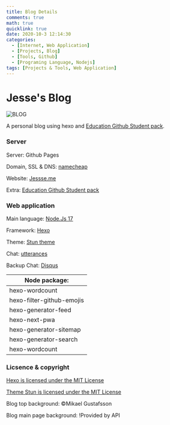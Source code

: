 ```yaml
---
title: Blog Details
comments: true
math: true
quicklink: true
date: 2020-10-3 12:14:30
categories: 
  - [Internet, Web Application]
  - [Projects, Blog]
  - [Tools, Github]
  - [Programing Language, Nodejs]
tags: [Projects & Tools, Web Application]
---
```


# Jesse's Blog

![BLOG](https://github.com/jgong-whschool/jgong-whschool.github.io/raw/c19a7efd090cc55ca30985c9424897b725d30a65/source/images/BLOG.png)

A personal blog using hexo and [Education Github Student pack](http://education.github.com).

<!-- more -->

### Server

Server: Github Pages

Domain, SSL & DNS: [namecheap](https://www.namecheap.com/)

Website: [Jessse.me](https://jessse.me)

Extra: [Education Github Student pack](http://education.github.com)



### Web application

Main language: [Node.Js 17](https://nodejs.org/)

Framework: [Hexo](https://github.com/hexojs/hexo) 

Theme: [Stun theme](https://github.com/liuyib/hexo-theme-stun/blob/master/README_en-US.md)

Chat: [utterances](https://github.com/utterance)

Backup Chat: [Disqus](https://disqus.com)

| Node package:             |
| ------------------------- |
| hexo-wordcount            |
| hexo-filter-github-emojis |
| hexo-generator-feed       |
| hexo-next-pwa             |
| hexo-generator-sitemap    |
| hexo-generator-search     |
| hexo-wordcount            |



### Licsence & copyright

[Hexo is licensed under the MIT License](https://github.com/hexojs/hexo/blob/master/LICENSE)

[Theme Stun is licensed under the MIT License](https://github.com/liuyib/hexo-theme-stun/blob/master/LICENSE)

Blog top background: ©Mikael Gustafsson

Blog main page background: !Provided by API
